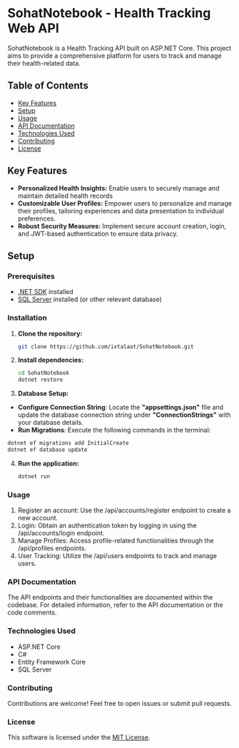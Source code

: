 # SohatNotebook - Health Tracking Web API

SohatNotebook is a Health Tracking API built on ASP.NET Core. This project aims to provide a comprehensive platform for users to track and manage their health-related data.

## Table of Contents

- [Key Features](#key-features)
- [Setup](#setup)
- [Usage](#usage)
- [API Documentation](#api-documentation)
- [Technologies Used](#technologies-used)
- [Contributing](#contributing)
- [License](#license)

## Key Features

- **Personalized Health Insights:** Enable users to securely manage and maintain detailed health records
- **Customizable User Profiles:** Empower users to personalize and manage their profiles, tailoring experiences and data presentation to individual preferences.
- **Robust Security Measures:** Implement secure account creation, login, and JWT-based authentication to ensure data privacy.

## Setup

### Prerequisites

- [.NET SDK](https://dotnet.microsoft.com/download) installed
- [SQL Server](https://www.microsoft.com/en-us/sql-server/sql-server-downloads) installed (or other relevant database)

### Installation

1. **Clone the repository:**
   ```bash
   git clone https://github.com/ixtalaat/SohatNotebook.git
   ```
2. **Install dependencies:**
   ```bash
   cd SohatNotebook
   dotnet restore
   ```
3. **Database Setup:**
  - **Configure Connection String**: Locate the **"appsettings.json"** file and update the database connection string under **"ConnectionStrings"** with your database details.
  - **Run Migrations**: Execute the following commands in the terminal:
   ```bash
   dotnet ef migrations add InitialCreate
   dotnet ef database update
   ```
4. **Run the application:**
   ```bash
   dotnet run
   ```

### Usage
1. Register an account: Use the /api/accounts/register endpoint to create a new account.
2. Login: Obtain an authentication token by logging in using the /api/accounts/login endpoint.
3. Manage Profiles: Access profile-related functionalities through the /api/profiles endpoints.
4. User Tracking: Utilize the /api/users endpoints to track and manage users.

### API Documentation
The API endpoints and their functionalities are documented within the codebase. For detailed information, refer to the API documentation or the code comments.

### Technologies Used
- ASP.NET Core
- C#
- Entity Framework Core
- SQL Server 

### Contributing
Contributions are welcome! Feel free to open issues or submit pull requests.

### License
This software is licensed under the [MIT License](https://github.com/nhn/tui.editor/blob/master/LICENSE).
